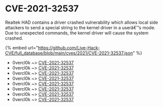# CVE-2021-32537

Realtek HAD contains a driver crashed vulnerability which allows local side attackers to send a special string to the kernel driver in a userâ€™s mode. Due to unexpected commands, the kernel driver will cause the system crashed.

{% embed url="https://github.com/Live-Hack-CVE/full_database/blob/main/cves/2021/CVE-2021-32537.json" %}


* 0vercl0k ~> [CVE-2021-32537](https://www.alice-snow.ru/2021/database/cve-2021-32537/cve-2021-32537-0vercl0k)
* 0vercl0k ~> [CVE-2021-32537](https://www.alice-snow.ru/2021/database/cve-2021-32537/cve-2021-32537-0vercl0k)
* 0vercl0k ~> [CVE-2021-32537](https://www.alice-snow.ru/2021/database/cve-2021-32537/cve-2021-32537-0vercl0k)
* 0vercl0k ~> [CVE-2021-32537](https://www.alice-snow.ru/2021/database/cve-2021-32537/cve-2021-32537-0vercl0k)
* 0vercl0k ~> [CVE-2021-32537](https://www.alice-snow.ru/2021/database/cve-2021-32537/cve-2021-32537-0vercl0k)
* 0vercl0k ~> [CVE-2021-32537](https://www.alice-snow.ru/2021/database/cve-2021-32537/cve-2021-32537-0vercl0k)
* 0vercl0k ~> [CVE-2021-32537](https://www.alice-snow.ru/2021/database/cve-2021-32537/cve-2021-32537-0vercl0k)
* 0vercl0k ~> [CVE-2021-32537](https://www.alice-snow.ru/2021/database/cve-2021-32537/cve-2021-32537-0vercl0k)